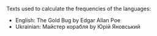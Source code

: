 Texts used to calculate the frequencies of the languages:

- English: The Gold Bug by Edgar Allan Poe
- Ukrainian: Майстер корабля by Юрій Яновський
